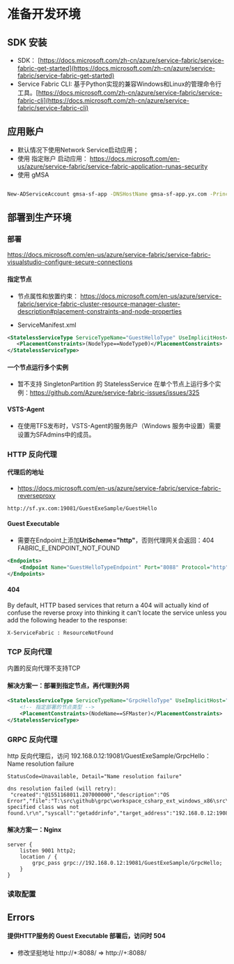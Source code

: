 # 准备开发环境

## SDK 安装

* SDK： [https://docs.microsoft.com/zh-cn/azure/service-fabric/service-fabric-get-started](https://docs.microsoft.com/zh-cn/azure/service-fabric/service-fabric-get-started)
* Service Fabric CLI: 基于Python实现的兼容Windows和Linux的管理命令行工具。[https://docs.microsoft.com/zh-cn/azure/service-fabric/service-fabric-cli](https://docs.microsoft.com/zh-cn/azure/service-fabric/service-fabric-cli)


## 应用账户

* 默认情况下使用Network Service启动应用；
* 使用 指定账户 启动应用： https://docs.microsoft.com/en-us/azure/service-fabric/service-fabric-application-runas-security
* 使用 gMSA 

``` bash

New-ADServiceAccount gmsa-sf-app -DNSHostName gmsa-sf-app.yx.com -PrincipalsAllowedToRetrieveManagedPassword SFHosts -KerberosEncryptionType RC4,AES128,AES256  -ServicePrincipalNames http/gmsa-sf-app/yx

```

## 部署到生产环境

### 部署 
https://docs.microsoft.com/en-us/azure/service-fabric/service-fabric-visualstudio-configure-secure-connections

#### 指定节点

* 节点属性和放置约束： https://docs.microsoft.com/en-us/azure/service-fabric/service-fabric-cluster-resource-manager-cluster-description#placement-constraints-and-node-properties

* ServiceManifest.xml

```xml
<StatelessServiceType ServiceTypeName="GuestHelloType" UseImplicitHost="true">
   <PlacementConstraints>(NodeType==NodeType0)</PlacementConstraints>
</StatelessServiceType>

```

#### 一个节点运行多个实例

* 暂不支持 SingletonPartition 的 StatelessService 在单个节点上运行多个实例：https://github.com/Azure/service-fabric-issues/issues/325

#### VSTS-Agent

* 在使用TFS发布时，VSTS-Agent的服务账户（Windows 服务中设置）需要设置为SFAdmins中的成员。

### HTTP 反向代理

#### 代理后的地址

* https://docs.microsoft.com/en-us/azure/service-fabric/service-fabric-reverseproxy

```
http://sf.yx.com:19081/GuestExeSample/GuestHello
```

#### Guest Executable
* 需要在Endpoint上添加**UriScheme="http"**，否则代理网关会返回：404 FABRIC_E_ENDPOINT_NOT_FOUND

``` xml
<Endpoints>
    <Endpoint Name="GuestHelloTypeEndpoint" Port="8088" Protocol="http" UriScheme="http" Type="Input" />
</Endpoints>
```

#### 404
By default, HTTP based services that return a 404 will actually kind of confuse the reverse proxy into thinking it can't locate the service unless you add the following header to the response:

```
X-ServiceFabric : ResourceNotFound
```

### TCP 反向代理

内置的反向代理不支持TCP

#### 解决方案一：部署到指定节点，再代理到外网

```xml
<StatelessServiceType ServiceTypeName="GrpcHelloType" UseImplicitHost="true" >
    <!-- 指定部署的节点类型 -->
    <PlacementConstraints>(NodeName==SFMaster)</PlacementConstraints>
</StatelessServiceType>
```

### GRPC 反向代理

http 反向代理后，访问 192.168.0.12:19081/GuestExeSample/GrpcHello： Name resolution failure

``` 
StatusCode=Unavailable, Detail="Name resolution failure"

dns resolution failed (will retry):
 "created":"@1551168011.207000000","description":"OS Error","file":"T:\src\github\grpc\workspace_csharp_ext_windows_x86\src\core\lib\iomgr\resolve_address_windows.cc","file_line":96,"os_error":"The specified class was not found.\r\n","syscall":"getaddrinfo","target_address":"192.168.0.12:19081/GuestExeSample/GrpcHello","wsa_error":10109}
```

#### 解决方案一：Nginx

``` 
server {
    listen 9001 http2;
    location / {
        grpc_pass grpc://192.168.0.12:19081/GuestExeSample/GrpcHello;
    }
}

```

### 读取配置

## Errors

#### 提供HTTP服务的 Guest Executable 部署后，访问时 504

* 修改坚挺地址 http://*:8088/ => http://+:8088/